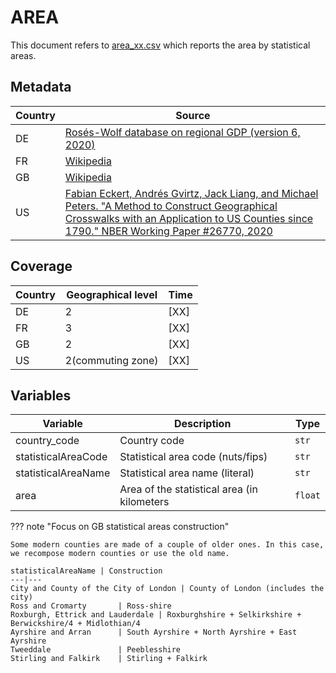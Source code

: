 # AREA
This document refers to [area_xx.csv](https://github.com/cverluise/patentcity/tree/master/assets) which reports the area by statistical areas.

## Metadata

Country|Source
---|---
DE  | [Rosés-Wolf database on regional GDP (version 6, 2020)](https://www.wiwi.hu-berlin.de/de/professuren/vwl/wg/roses-wolf-database-on-regional-gdp)
FR  | [Wikipedia](https://fr.wikipedia.org/wiki/Liste_des_d%C3%A9partements_fran%C3%A7ais_class%C3%A9s_par_population_et_superficie)
GB  | [Wikipedia](https://simple.wikipedia.org/wiki/List_of_counties_of_the_United_Kingdom)
US  | [Fabian Eckert, Andrés Gvirtz, Jack Liang, and Michael Peters. "A Method to Construct Geographical Crosswalks with an Application to US Counties since 1790." NBER Working Paper #26770, 2020](http://fpeckert.me/eglp/)

## Coverage

Country |Geographical level | Time
---|---|---
DE  |2   | [XX]
FR  |3   | [XX]
GB  |2   | [XX]
US  |2(commuting zone)   | [XX]

## Variables

Variable|Description    | Type
---|---|---
country_code            | Country code | `str`
statisticalAreaCode     | Statistical area code (nuts/fips) | `str`
statisticalAreaName     | Statistical area name (literal)| `str`
area                    | Area of the statistical area (in kilometers| `float`

??? note  "Focus on GB statistical areas construction"

    Some modern counties are made of a couple of older ones. In this case, we recompose modern counties or use the old name.

    statisticalAreaName | Construction
    ---|---
    City and County of the City of London | County of London (includes the city)
    Ross and Cromarty       | Ross-shire
    Roxburgh, Ettrick and Lauderdale | Roxburghshire + Selkirkshire + Berwickshire/4 + Midlothian/4
    Ayrshire and Arran      | South Ayrshire + North Ayrshire + East Ayrshire
    Tweeddale               | Peeblesshire
    Stirling and Falkirk    | Stirling + Falkirk
